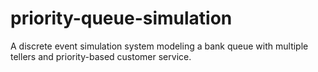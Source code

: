 # priority-queue-simulation
A discrete event simulation system modeling a bank queue with multiple tellers and priority-based customer service.
